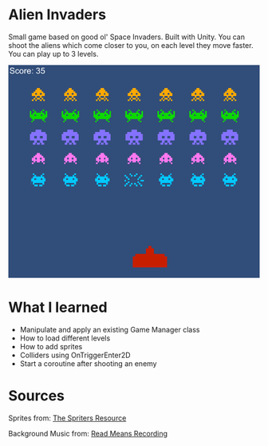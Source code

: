 # Alien Invaders
Small game based on good ol' Space Invaders. Built with Unity. You can shoot the aliens which come closer to you, on each level they move faster. You can play up to 3 levels. 

![alt text](https://github.com/ant100/AlienInvaders/blob/master/ScreenShots/1.png)

# What I learned
* Manipulate and apply an existing Game Manager class
* How to load different levels
* How to add sprites
* Colliders using OnTriggerEnter2D 
* Start a coroutine after shooting an enemy

# Sources
Sprites from: [The Spriters Resource](https://www.spriters-resource.com)

Background Music from: [Read Means Recording](https://www.youtube.com/channel/UChnxLLvzviaR5NeKOevB8iQ)



